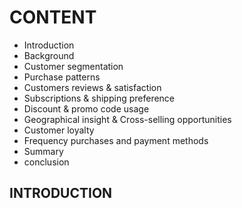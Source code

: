 # CONTENT

* Introduction
* Background
* Customer segmentation
* Purchase patterns
* Customers reviews & satisfaction
* Subscriptions & shipping preference
* Discount & promo code usage
* Geographical insight & Cross-selling opportunities
* Customer loyalty
* Frequency purchases and payment methods
* Summary
* conclusion

## INTRODUCTION


